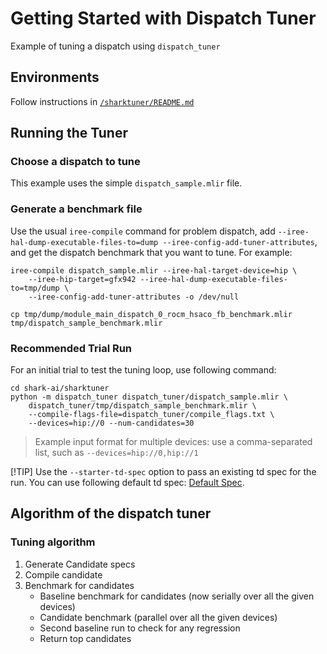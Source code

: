 # Getting Started with Dispatch Tuner

Example of tuning a dispatch using `dispatch_tuner`

## Environments
Follow instructions in [`/sharktuner/README.md`](../README.md)

## Running the Tuner

### Choose a dispatch to tune
This example uses the simple `dispatch_sample.mlir` file.

### Generate a benchmark file
Use the usual `iree-compile` command for problem dispatch, add
`--iree-hal-dump-executable-files-to=dump --iree-config-add-tuner-attributes`,
and get the dispatch benchmark that you want to tune. For example:

```shell
iree-compile dispatch_sample.mlir --iree-hal-target-device=hip \
    --iree-hip-target=gfx942 --iree-hal-dump-executable-files-to=tmp/dump \
    --iree-config-add-tuner-attributes -o /dev/null

cp tmp/dump/module_main_dispatch_0_rocm_hsaco_fb_benchmark.mlir tmp/dispatch_sample_benchmark.mlir
```

### Recommended Trial Run
For an initial trial to test the tuning loop, use following command:

```shell
cd shark-ai/sharktuner
python -m dispatch_tuner dispatch_tuner/dispatch_sample.mlir \
    dispatch_tuner/tmp/dispatch_sample_benchmark.mlir \
    --compile-flags-file=dispatch_tuner/compile_flags.txt \
    --devices=hip://0 --num-candidates=30
```

> Example input format for multiple devices: use a comma-separated list, such as `--devices=hip://0,hip://1`


[!TIP]
Use the `--starter-td-spec` option to pass an existing td spec for the run.
You can use following default td spec: [Default Spec](https://github.com/iree-org/iree/blob/main/compiler/plugins/target/ROCM/builtins/tuning/iree_default_tuning_spec_gfx942.mlir).

## Algorithm of the dispatch tuner
### Tuning algorithm
1. Generate Candidate specs
2. Compile candidate
3. Benchmark for candidates
    - Baseline benchmark for candidates (now serially over all the given devices)
    - Candidate benchmark (parallel over all the given devices)
    - Second baseline run to check for any regression
    - Return top candidates
